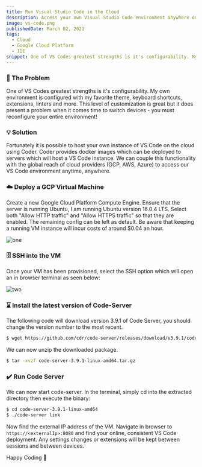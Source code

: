 ```yaml
---
title: Run Visual Studio Code in the Cloud
description: Access your own Visual Studio Code environment anywhere on any device
image: vs-code.png
publishedDate: March 02, 2021
tags:
  - Cloud
  - Google Cloud Platform
  - IDE
snippet: One of VS Codes greatest strengths is it's configurability. My own environment is configured with my favorite theme, keyboard shortcuts, extensions, linters and more. This level of customization is great but it does present a problem when it comes time to switch devices - you must reconfigure your entire environment!
---
```


### 😤 The Problem

One of VS Codes greatest strengths is it's configurability. My own environment is configured with my favorite theme, keyboard shortcuts, extensions, linters and more. This level of customization is great but it does present a problem when it comes time to switch devices - you must reconfigure your entire environment!

### 💡 Solution

Fortunately it is possible to host your own instance of VS Code on the cloud using Coder. Coder provides docker images which can be deployed to servers which will host a VS Code instance. We can couple this functionality with the global reach of cloud providers (GCP, AWS, Azure) to access our VS Code environment anytime, anywhere.

### ☁️ Deploy a GCP Virtual Machine

Create a new Google Cloud Platform Compute Engine. Ensure that the server is running Ubuntu, I am running Ubuntu version 16.0.4 LTS. Select both "Allow HTTP traffic" and "Allow HTTPS traffic" so that they are enabled. The remaining config can be left as default. Be aware that keeping a running VM instance will incur costs of around $0.04 an hour.

![one](https://storage.googleapis.com/fergusfrl-blog/code_server_config_54fe05f1d2/code_server_config_54fe05f1d2.png)

### 🗄️ SSH into the VM

Once your VM has been provisioned, select the SSH option which will open an in browser terminal as seen below:

![two](https://storage.googleapis.com/fergusfrl-blog/ssh_terminal_7a68ade641/ssh_terminal_7a68ade641.png)

### ⌛ Install the latest version of Code-Server

The following code will download version 3.9.1 of Code Server, you should change the version number to the most recent.

```bash
$ wget https://github.com/cdr/code-server/releases/download/v3.9.1/code-server-3.9.1-linux-amd64.tar.gz
```

We can now unzip the downloaded package.

```bash
$ tar -xvzf code-server-3.9.1-linux-amd64.tar.gz
```

### ✔️ Run Code Server

We can now start code-server. In the terminal, simply cd into the extracted directory then execute the binary:

```bash
$ cd code-server-3.9.1-linux-amd64
$ ./code-server link
```

Now find the external IP address of the VM. Navigate in browser to `https://<externalIp>:8080` and find your online, consistent VS Code deployment. Any settings changes or extensions will be kept between sessions and between devices.

Happy Coding 🎉
